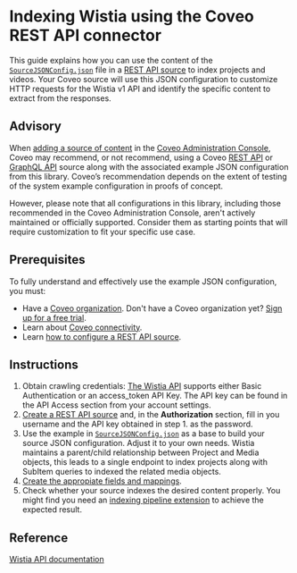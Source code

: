 # Indexing Wistia using the Coveo REST API connector

This guide explains how you can use the content of the [`SourceJSONConfig.json`](SourceJSONConfig.json) file in a [REST API source](https://docs.coveo.com/en/1896/) to index projects and videos. Your Coveo source will use this JSON configuration to customize HTTP requests for the Wistia v1 API and identify the specific content to extract from the responses.

## Advisory

When [adding a source of content](https://docs.coveo.com/en/3390/index-content/add-or-edit-a-source#add-a-source) in the [Coveo Administration Console](https://docs.coveo.com/en/1841/), Coveo may recommend, or not recommend, using a Coveo [REST API](https://docs.coveo.com/en/1896/) or [GraphQL API](https://docs.coveo.com/en/n6gh2329/) source along with the associated example JSON configuration from this library. Coveo’s recommendation depends on the extent of testing of the system example configuration in proofs of concept.

However, please note that all configurations in this library, including those recommended in the Coveo Administration Console, aren't actively maintained or officially supported. Consider them as starting points that will require customization to fit your specific use case.

## Prerequisites

To fully understand and effectively use the example JSON configuration, you must:
- Have a [Coveo organization](https://docs.coveo.com/en/185). Don't have a Coveo organization yet? [Sign up for a free trial](https://www.coveo.com/en/free-trial?utm_marketing_tactic=connectivity_library).
- Learn about [Coveo connectivity](https://docs.coveo.com/en/1702).
- Learn [how to configure a REST API source](https://docs.coveo.com/en/1896/).

## Instructions

1. Obtain crawling credentials: [The Wistia API](https://wistia.com/support/developers/data-api) supports either Basic Authentication or an access_token API Key. The API key can be found in the API Access section from your account settings.
2. [Create a REST API source](https://docs.coveo.com/en/1896/) and, in the **Authorization** section, fill in you username and the API key obtained in step 1. as the password.
3. Use the example in [`SourceJSONConfig.json`](SourceJSONConfig.json) as a base to build your source JSON configuration. Adjust it to your own needs. Wistia maintains a parent/child relationship between Project and Media objects, this leads to a single endpoint to index projects along with SubItem queries to indexed the related media objects.
4. [Create the appropiate fields and mappings](https://docs.coveo.com/en/1896/#completion).
5. Check whether your source indexes the desired content properly. You might find you need an [indexing pipeline extension](https://docs.coveo.com/en/1645/) to achieve the expected result.

## Reference

[Wistia API documentation](https://wistia.com/support/developers/data-api)
